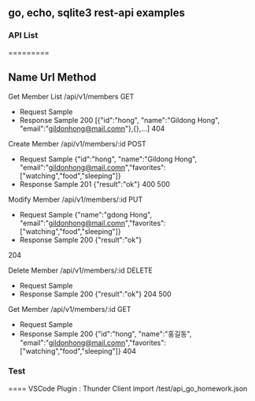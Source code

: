 ## go, echo, sqlite3 rest-api examples

### API List
=========

Name              Url                   Method
----------------------------------------------
Get Member List   /api/v1/members       GET	                                        
  - Request Sample
  - Response Sample
    200 [{"id":"hong", "name":"Gildong Hong", "email":"gildonhong@mail.comn"},{},...]
    404

Create Member     /api/v1/members/:id   POST
  - Request Sample
    {"id":"hong", "name":"Gildong Hong", "email":"gildonhong@mail.comn","favorites":["watching","food","sleeping"]}	
  - Response Sample
    201 {"result":"ok"}
    400
    500

Modify Member     /api/v1/members/:id	  PUT
  - Request Sample
    {"name":"gdong Hong", "email":"gildonhong@mail.comn","favorites":["watching","food","sleeping"]}	
  - Response Sample
    200 {"result":"ok"}

204

Delete Member     /api/v1/members/:id	  DELETE
  - Request Sample
  - Response Sample
    200 {"result":"ok"}
    204
    500

Get Member        /api/v1/members/:id	  GET
  - Request Sample
  - Response Sample
    200 {"id":"hong", "name":"홍길동", "email":"gildonhong@mail.comn","favorites":["watching","food","sleeping"]}
    404



### Test
====
VSCode Plugin : Thunder Client
import /test/api_go_homework.json
